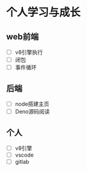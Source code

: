 # 个人学习与成长

## web前端

- [ ] v8引擎执行
- [ ] 闭包
- [ ] 事件循环

## 后端

- [ ] node搭建主页
- [ ] Deno源码阅读

## 个人

- [ ] v8引擎
- [ ] vscode
- [ ] gitlab
